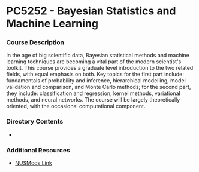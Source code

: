 # PC5252 - Bayesian Statistics and Machine Learning

### Course Description
In the age of big scientific data, Bayesian statistical methods and machine
learning techniques are becoming a vital part of the modern scientist's toolkit.
This course provides a graduate level introduction to the two related fields,
with equal emphasis on both. Key topics for the first part include: fundamentals
of probability and inference, hierarchical modelling, model validation and
comparison, and Monte Carlo methods; for the second part, they include:
classification and regression, kernel methods, variational methods, and neural
networks. The course will be largely theoretically oriented, with the occasional
computational component.

### Directory Contents
- 

### Additional Resources
- [NUSMods
  Link](https://nusmods.com/courses/PC5252/bayesian-statistics-and-machine-learning)
